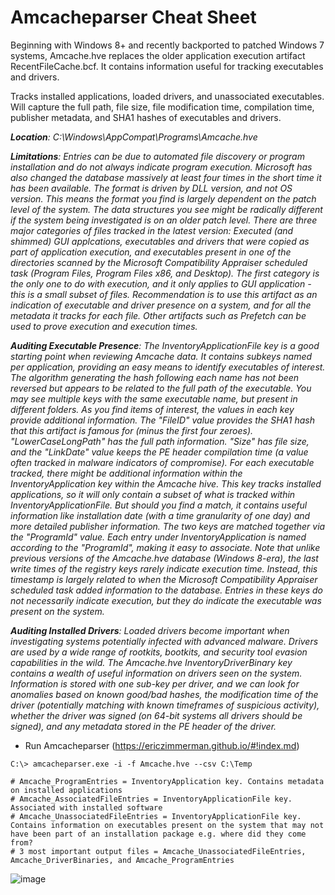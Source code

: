 # Amcacheparser Cheat Sheet

Beginning with Windows 8+ and recently backported to patched Windows 7 systems, Amcache.hve replaces the older application execution artifact RecentFileCache.bcf. It contains information useful for tracking executables and drivers. 

Tracks installed applications, loaded drivers, and unassociated executables. Will capture the full path, file size, file modification time, compilation time, publisher metadata, and SHA1 hashes of executables and drivers.

***Location**: C:\Windows\AppCompat\Programs\Amcache.hve*

***Limitations**: Entries can be due to automated file discovery or program installation and do not always indicate program execution. Microsoft has also changed the database massively at least four times in the short time it has been available. The format is driven by DLL version, and not OS version. This means the format you find is largely dependent on the patch level of the system. The data structures you see might be radically different if the system being investigated is on an older patch level. There are three major categories of files tracked in the latest version: Executed (and shimmed) GUI applcations, executables and drivers that were copied as part of application execution, and executables present in one of the directories scanned by the Microsoft Compatibility Appraiser scheduled task (Program Files, Program Files x86, and Desktop). The first category is the only one to do with execution, and it only applies to GUI application - this is a small subset of files. Recommendation is to use this artifact as an indication of executable and driver presence on a system, and for all the metadata it tracks for each file. Other artifacts such as Prefetch can be used to prove execution and execution times.*

***Auditing Executable Presence**: The InventoryApplicationFile key is a good starting point when reviewing Amcache data. It contains subkeys named per application, providing an easy means to identify executables of interest. The algorithm generating the hash following each name has not been reversed but appears to be related to the full path of the executable. You may see multiple keys with the same executable name, but present in different folders. As you find items of interest, the values in each key provide additional information. The "FileID" value provides the SHA1 hash that this artifact is famous for (minus the first four zeroes). "LowerCaseLongPath" has the full path information. "Size" has file size, and the "LinkDate" value keeps the PE header compilation time (a value often tracked in malware indicators of compromise). For each executable tracked, there might be additional information within the InventoryApplication key within the Amcache hive. This key tracks installed applications, so it will only contain a subset of what is tracked within InventoryApplicationFile. But should you find a match, it contains useful information like installation date (with a time granularity of one day) and more detailed publisher information. The two keys are matched together via the "ProgramId" value. Each entry under InventoryApplication is named according to the "ProgramId", making it easy to associate. Note that unlike previous versions of the Amcache.hve database (Windows 8-era), the last write times of the registry keys rarely indicate execution time. Instead, this timestamp is largely related to when the Microsoft Compatibility Appraiser scheduled task added information to the database. Entries in these keys do not necessarily indicate execution, but they do indicate the executable was present on the system.*

***Auditing Installed Drivers**: Loaded drivers become important when investigating systems potentially infected with advanced malware. Drivers are used by a wide range of rootkits, bootkits, and security tool evasion capabilities in the wild. The Amcache.hve InventoryDriverBinary key contains a wealth of useful information on drivers seen on the system. Information is stored with one sub-key per driver, and we can look for anomalies based on known good/bad hashes, the modification time of the driver (potentially matching with known timeframes of suspicious activity), whether the driver was signed (on 64-bit systems all drivers should be signed), and any metadata stored in the PE header of the driver.*

- Run Amcacheparser (https://ericzimmerman.github.io/#!index.md)

```
C:\> amcacheparser.exe -i -f Amcache.hve --csv C:\Temp

# Amcache_ProgramEntries = InventoryApplication key. Contains metadata on installed applications
# Amcache_AssociatedFileEntries = InventoryApplicationFile key. Associated with installed software
# Amcache_UnassociatedFileEntries = InventoryApplicationFile key. Contains information on executables present on the system that may not have been part of an installation package e.g. where did they come from?
# 3 most important output files = Amcache_UnassociatedFileEntries, Amcache_DriverBinaries, and Amcache_ProgramEntries
```

![image](https://github.com/jwardsmith/Blue-Team-Scripts/assets/31498830/6a921f28-136e-4bfa-9d15-18809aedba28)
